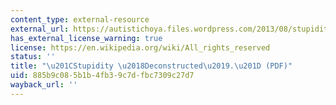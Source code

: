 ```yaml
---
content_type: external-resource
external_url: https://autistichoya.files.wordpress.com/2013/08/stupidity_deconstructed.pdf
has_external_license_warning: true
license: https://en.wikipedia.org/wiki/All_rights_reserved
status: ''
title: "\u201CStupidity \u2018Deconstructed\u2019.\u201D (PDF)"
uid: 885b9c08-5b1b-4fb3-9c7d-fbc7309c27d7
wayback_url: ''
---
```

